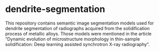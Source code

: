 # dendrite-segmentation
This repository contains semantic image segmentation models used for dendrite segmentation of radiographs acquired from the solidification process of metallic alloys. Those models were mentioned in the article “Dynamic evolution of microstructure morphology in thin-sample solidification: Deep learning assisted synchrotron X-ray radiography”. 
